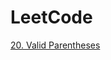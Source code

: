 # LeetCode

[20. Valid Parentheses](https://github.com/kimjaeh10/LeetCode/blob/master/Valid_Parentheses.py)
